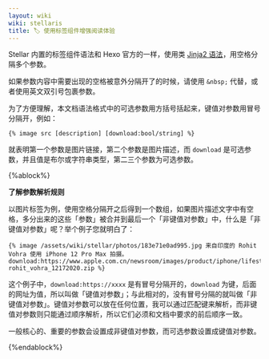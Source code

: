 ```yaml
---
layout: wiki
wiki: stellaris
title: 🏷️ 使用标签组件增强阅读体验
---
```


Stellar 内置的标签组件语法和 Hexo 官方的一样，使用类 [Jinja2 语法](http://jinja.pocoo.org/docs/templates/)，用空格分隔多个参数。

如果参数内容中需要出现的空格被意外分隔开了的时候，请使用 `&nbsp;` 代替，或者使用英文双引号包裹参数。

为了方便理解，本文档语法格式中的可选参数用方括号括起来，键值对参数用冒号分隔开，例如：

```jinja2
{% image src [description] [download:bool/string] %}
```

就表明第一个参数是图片链接，第二个参数是图片描述，而 `download` 是可选参数，并且值是布尔或字符串类型，第二三个参数为可选参数。

{%ablock%}

**了解参数解析规则**

以图片标签为例，使用空格分隔开之后得到一个数组，如果图片描述文字中有空格，多分出来的这些「参数」被合并到最后一个「非键值对参数」中，什么是「非键值对参数」呢？举个例子您就明白了：

```jinja2
{% image /assets/wiki/stellar/photos/183e71e0ad995.jpg 来自印度的 Rohit Vohra 使用 iPhone 12 Pro Max 拍摄。 download:https://www.apple.com.cn/newsroom/images/product/iphone/lifestyle/Apple_ShotoniPhone-rohit_vohra_12172020.zip %}
```

这个例子中，`download:https://xxxx` 是有冒号分隔开的，`download` 为键，后面的网址为值，所以叫做「键值对参数」；与此相对的，没有冒号分隔的就叫做「非键值对参数」。键值对参数可以放在任何位置，我可以通过匹配键来解析，而非键值对参数则只能通过顺序解析，所以它们必须和文档中要求的前后顺序一致。

一般核心的、重要的参数会设置成非键值对参数，而可选参数设置成键值对参数。

{%endablock%}
